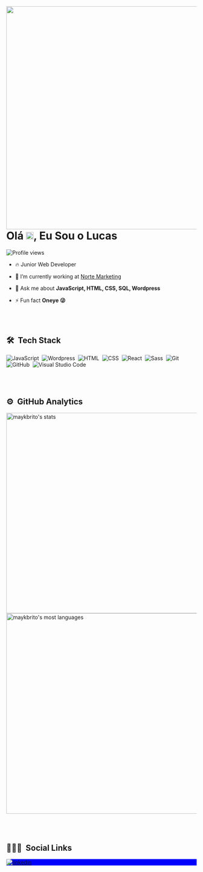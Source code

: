 
<img align="right" height="590em" src="https://raw.githubusercontent.com/gist/LiL-14/392987c90d6040c30d5246219ba5e586/raw/2fd288ded4353b9b2289be76adbdedb8de0a3470/githubcard.svg"/>
<h1 align="left">Olá <img src="https://raw.githubusercontent.com/kaueMarques/kaueMarques/master/hi.gif" width="20px">, Eu Sou o Lucas</h1>
<p align="left"> <img src="https://komarev.com/ghpvc/?username=LiL-14&color=blue" alt="Profile views" /> </p>

- 🔥 Junior Web Developer

- 🔭 I’m currently working at [Norte Marketing](https://www.nortemkt.com/)

- 💬 Ask me about **JavaScript, HTML, CSS, SQL, Wordpress**

- ⚡ Fun fact **Oneye 😜**

<br><br>

## 🛠 &nbsp;Tech Stack

![JavaScript](https://img.shields.io/badge/-JavaScript-05122A?style=flat&logo=javascript)&nbsp;
![Wordpress](https://img.shields.io/badge/-Wordpress-05122A?style=flat&logo=wordpress)&nbsp;
![HTML](https://img.shields.io/badge/-HTML-05122A?style=flat&logo=HTML5)&nbsp;
![CSS](https://img.shields.io/badge/-CSS-05122A?style=flat&logo=CSS3&logoColor=1572B6)&nbsp;
![React](https://img.shields.io/badge/-React-05122A?style=flat&logo=react)&nbsp;
![Sass](https://img.shields.io/badge/-Sass-05122A?style=flat&logo=sass)&nbsp;
![Git](https://img.shields.io/badge/-Git-05122A?style=flat&logo=git)&nbsp;
![GitHub](https://img.shields.io/badge/-GitHub-05122A?style=flat&logo=github)&nbsp;
![Visual Studio Code](https://img.shields.io/badge/-Visual%20Studio%20Code-05122A?style=flat&logo=visual-studio-code&logoColor=007ACC)&nbsp;

<br><br>

## ⚙️ &nbsp;GitHub Analytics

<p align="left">
<img width="530em" src="https://github-readme-stats.vercel.app/api?username=LiL-14&show_icons=true&theme=dracula" alt="maykbrito's stats"/>
<img width="530em" src="https://github-readme-stats.vercel.app/api/top-langs/?username=LiL-14&layout=compact&theme=dracula" alt="maykbrito's most languages"/>
</p>

<br><br>

## 👨🏽‍🦲 &nbsp;Social Links

<p align="left" style="background:blue">

<a href="https://www.linkedin.com/in/lucas-ballonje/" target="_blank">
  <img align="center" src="https://img.shields.io/badge/-Lucas-05122A?style=flat&logo=linkedin" alt="linkedin"/>
</a>
  
</p>

